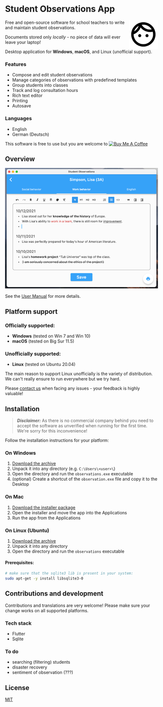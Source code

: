 # Student Observations App

<img src="logo.png" style="height: 6rem; float: right;" align="right">

Free and open-source software for school teachers to write and maintain student observations. 

Documents stored only _locally_ - no piece of data will ever leave your laptop!

Desktop application for **Windows**, **macOS**, and Linux (unofficial support).

### Features

- Compose and edit student observations 
- Manage categories of observations with predefined templates 
- Group students into classes
- Track and log consultation hours
- Rich text editor
- Printing 
- Autosave

### Languages 
- English 
- German (Deutsch)

This software is free to use but you are welcome to <a href="https://www.buymeacoffee.com/ttulka" target="_blank"><img src="https://cdn.buymeacoffee.com/buttons/v2/default-yellow.png" alt="Buy Me A Coffee" style="height: 35px !important;" ></a>

## Overview

![Student Observations App](docs/screenshots/observations.png)

See the [User Manual](https://github.com/ttulka/observations/wiki/User-Manual) for more details.

## Platform support

### Officially supported:

- **Windows** (tested on Win 7 and Win 10)
- **macOS** (tested on Big Sur 11.5)

### Unofficially supported:

- **Linux** (tested on Ubuntu 20.04)

The main reason to support Linux unofficially is the variety of distribution. We can't really ensure to run everywhere but we try hard.

Please [contact us](https://github.com/ttulka/observations/issues) when facing any issues - your feedback is highly valuable!


## Installation

> _**Disclaimer:**_ ​​As there is no commercial company behind you need to accept the software as unverified when running for the first time. We're sorry for this inconvenience!

Follow the installation instructions for your platform:

### On Windows 

1. [Download the archive](https://github.com/ttulka/observations/releases/download/alpha-0.2.0/observations-windows-alpha-0.2.0.zip)
2. Unpack it into any directory (e.g. `C:\Users\<user>\`)
3. Open the directory and run the `observations.exe` executable
4. (optional) Create a shortcut of the `observation.exe` file and copy it to the Desktop

### On Mac

1. [Download the installer package](https://github.com/ttulka/observations/releases/download/alpha-0.2.0/StudentObservations-Installer-macos-alpha-0.2.0.dmg)
2. Open the installer and move the app into the Applications
3. Run the app from the Applications

### On Linux (Ubuntu)

1. [Download the archive](https://github.com/ttulka/observations/releases/download/alpha-0.2.0/observations-linux-alpha-0.2.0.zip)
2. Unpack it into any directory
3. Open the directory and run the `observations` executable

#### Prerequisites:

```sh
# make sure that the sqlite3 lib is present in your system:
sudo apt-get -y install libsqlite3-0
```

## Contributions and development 

Contributions and translations are very welcome! Please make sure your change works on all supported platforms.

### Tech stack
- Flutter
- Sqlite


### To do
- searching (filtering) students
- disaster recovery
- sentiment of observation (???)

## License 

[MIT](https://github.com/ttulka/observations/blob/main/LICENSE)
